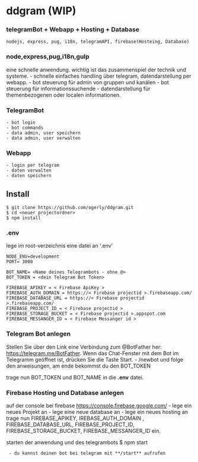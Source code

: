 # ddgram (WIP)
### telegramBot + Webapp + Hosting + Database
    nodejs, express, pug, i18n, telegramAPI, firebase(Hosteing, Database)



### node,express,pug,i18n,gulp
eine schnelle anwendung. wichtig ist das zusammenspiel der technik und systeme. 
     - schnelle einfaches handling über telegram, datendarstellung per webapp. 
     - bot steuerung für admin von gruppen und kanälen
     - bot steuerung für informationssuchende
     - datendarstellung für themenbezogenen oder localen informationen.  

### TelegramBot
    - bot login
    - bot commands
    - data admin, user speichern
    - data admin, user verwalten

 ### Webapp
    - login per telegram
    - daten verwalten
    - daten speichern



## Install
   
    $ git clone https://github.com/ogerly/ddgram.git
    $ cd <neuer projectordner>
    $ npm install



### .env

lege im root-verzeichnis eine datei an '.env'

    NODE_ENV=development
    PORT= 3000

    BOT_NAME= <Name deines Telegrambots - ohne @>
    BOT_TOKEN = <dein Telegram Bot Token>

    FIREBASE_APIKEY = < Firebase ApiKey >
    FIREBASE_AUTH_DOMAIN = https://< Firebase projectid >.firebaseapp.com/
    FIREBASE_DATABASE_URL = https://< Firebase projectid >.firebaseapp.com/
    FIREBASE_PROJECT_ID = < Firebase projectid >
    FIREBASE_STORAGE_BUCKET = < Firebase projectid >.appspot.com
    FIREBASE_MESSANGER_ID = < Firebase Messanger id >



### Telegram Bot anlegen

Stellen Sie über den Link eine Verbindung zum @BotFather her: https://telegram.me/BotFather. Wenn das Chat-Fenster mit dem Bot im Telegramm geöffnet ist, drücken Sie die Taste Start. 
     - /newbot 
     und folge den anweisungen, am ende bekommst du den  BOT_TOKEN 

trage nun BOT_TOKEN und BOT_NAME in die  **.env** datei. 

### Firebase Hosting und Database anlegen 

auf der console bei firebase https://console.firebase.google.com/
     - lege ein neues Projekt an
     - lege eine neue database an
     - lege ein neues hosting an 
trage nun FIREBASE_APIKEY, IREBASE_AUTH_DOMAIN , FIREBASE_DATABASE_URL, FIREBASE_PROJECT_ID, FIREBASE_STORAGE_BUCKET, FIREBASE_MESSANGER_ID ein. 


starten der anwendung und des telegrambots 
     $ npm start
     
     - du kannst deinen bot bei telegram mit **/start** aufrufen
